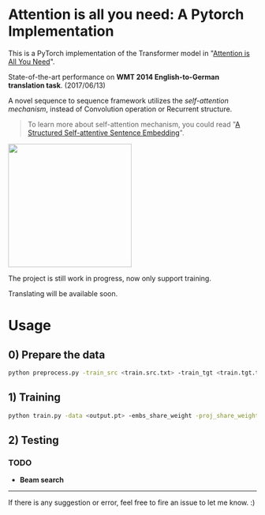 # Attention is all you need: A Pytorch Implementation

This is a PyTorch implementation of the Transformer model in "[Attention is All You Need](https://arxiv.org/abs/1706.03762)". 

State-of-the-art performance on **WMT 2014 English-to-German translation task**. (2017/06/13)

A novel sequence to sequence framework utilizes the *self-attention mechanism*, instead of Convolution operation or Recurrent structure.
> To learn more about self-attention mechanism, you could read "[A Structured Self-attentive Sentence Embedding](https://arxiv.org/abs/1703.03130)".

<img src="http://imgur.com/1krF2R6.png" width="250">

The project is still work in progress, now only support training.

Translating will be available soon.

# Usage

## 0) Prepare the data
```bash
python preprocess.py -train_src <train.src.txt> -train_tgt <train.tgt.txt> -valid_src <valid.src.txt> -valid_tgt <valid.tgt.txt> -output <output.pt>
```

## 1) Training
```bash
python train.py -data <output.pt> -embs_share_weight -proj_share_weight
```
## 2) Testing
### TODO
  - **Beam search** 

---
If there is any suggestion or error, feel free to fire an issue to let me know. :)
